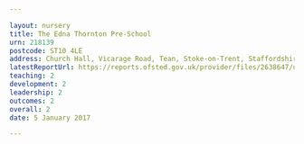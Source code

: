 ```yaml
---

layout: nursery
title: The Edna Thornton Pre-School
urn: 218139
postcode: ST10 4LE
address: Church Hall, Vicarage Road, Tean, Stoke-on-Trent, Staffordshire, ST10 4LE
latestReportUrl: https://reports.ofsted.gov.uk/provider/files/2638647/urn/218139.pdf
teaching: 2
development: 2
leadership: 2
outcomes: 2
overall: 2
date: 5 January 2017

---
```

